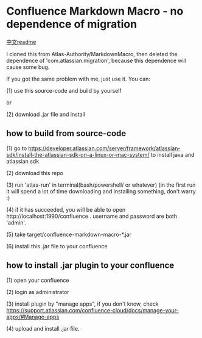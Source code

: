 Confluence Markdown Macro - no dependence of migration
========================

[中文readme](README-Chinese.md)

I cloned this from Atlas-Authority/MarkdownMacro, then deleted the dependence of 'com.atlassian.migration', because this dependence will cause some bug.

If you got the same problem with me, just use it. You can:

(1) use this source-code and build by yourself

or

(2) download .jar file and install

## how to build from source-code

(1) go to https://developer.atlassian.com/server/framework/atlassian-sdk/install-the-atlassian-sdk-on-a-linux-or-mac-system/ to install java and atlassian sdk

(2) download this repo

(3) run 'atlas-run' in terminal(bash/powershell/ or whatever)  (in the first run it will spend a lot of time downloading and installing something, don't warry :)

(4) if it has succeeded, you will be able to open http://localhost:1990/confluence . username and password are both 'admin'.

(5) take target/confluence-markdown-macro-*.jar 

(6) install this .jar file to your confluence

## how to install .jar plugin to your confluence

(1) open your confluence

(2) login as administrator

(3) install plugin by "manage apps", if you don't know, check https://support.atlassian.com/confluence-cloud/docs/manage-your-apps/#Manage-apps

(4) upload and install .jar file.

